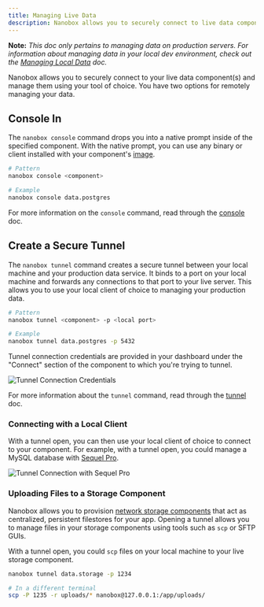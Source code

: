 ```yaml
---
title: Managing Live Data
description: Nanobox allows you to securely connect to live data components and manage data using your tool of choice.
---
```


**Note:** *This doc only pertains to managing data on production servers. For information about managing data in your local dev environment, check out the [Managing Local Data](/data-management/managing-local-data/) doc.*

Nanobox allows you to securely connect to your live data component(s) and manage them using your tool of choice. You have two options for remotely managing your data.

## Console In
The `nanobox console` command drops you into a native prompt inside of the specified component. With the native prompt, you can use any binary or client installed with your component's [image](/images/).

```bash
# Pattern
nanobox console <component>

# Example
nanobox console data.postgres
```

For more information on the `console` command, read through the [console](/cli/console/) doc.

## Create a Secure Tunnel
The `nanobox tunnel` command creates a secure tunnel between your local machine and your production data service. It binds to a port on your local machine and forwards any connections to that port to your live server. This allows you to use your local client of choice to managing your production data.

```bash
# Pattern
nanobox tunnel <component> -p <local port>

# Example
nanobox tunnel data.postgres -p 5432
```

Tunnel connection credentials are provided in your dashboard under the "Connect" section of the component to which you're trying to tunnel.

![Tunnel Connection Credentials](/src-images/tunnel-connection-creds.png)

For more information about the `tunnel` command, read through the [tunnel](/cli/tunnel/) doc.

### Connecting with a Local Client
With a tunnel open, you can then use your local client of choice to connect to your component. For example, with a tunnel open, you could manage a MySQL database with [Sequel Pro](https://www.sequelpro.com/).

![Tunnel Connection with Sequel Pro](/src-images/remote-manage-data-sequel-pro.png)

### Uploading Files to a Storage Component
Nanobox allows you to provision [network storage components](/app-config/network-storage/) that act as centralized, persistent filestores for your app. Opening a tunnel allows you to manage files in your storage components using tools such as `scp` or SFTP GUIs.

With a tunnel open, you could `scp` files on your local machine to your live storage component.

```bash
nanobox tunnel data.storage -p 1234

# In a different terminal
scp -P 1235 -r uploads/* nanobox@127.0.0.1:/app/uploads/
```
